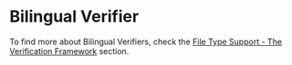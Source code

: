Bilingual Verifier
=====
To find more about Bilingual Verifiers, check the [File Type Support - The Verification Framework](../filetypesupport/create_a_bilingual_verifier_introduction.md) section.
